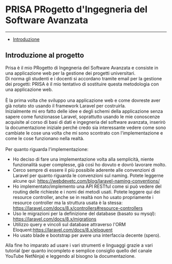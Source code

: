 # PRISA PRogetto d'Ingegneria del Software Avanzata

---

- [Introduzione](#section-1)

<a name="section-1"></a>
## Introduzione al progetto

Prisa è il mio PRogetto di Ingegneria del Software Avanzata e consiste in una applicazione web per la gestione dei progetti universitari.  
Di norma gli studenti e i docenti si accordano tramite email per la gestione dei progetti: PRISA è il mio tentativo di sostituire questa metodologia con una applicazione web.   
<br>
È la prima volta che sviluppo una applicazione web e come dovreste aver già notato sto usando il framework Laravel per costruirla.   
Inizialmente mi ero fatto delle idee e degli schemi della applicazione senza sapere come funzionasse Laravel, soprattutto usando le mie conoscenze acquisite al corso di basi di dati e ingegneria del software avanzata, inserirò la documentazione iniziale perché credo sia interessante vedere come sono cambiate le cose una volta che mi sono scontrato con l'implementazione e come le cose funzionano nella realtà.  
<br>
Per quanto riguarda l'implementazione: 
- Ho deciso di fare una implementazione volta alla semplicità, niente funzionalità super complesse, già così ho dovuto e dovrò lavorare molto.
- Cerco sempre di essere il più possibile aderente alle convenzioni di Laravel per quanto riguarda le convenzioni sul naming. Potete leggerne alcune qui: https://webdevetc.com/blog/laravel-naming-conventions/
- Ho implementato/implemento una API RESTful come si può vedere del routing delle richieste e i nomi dei metodi usati. Potete leggere qui dei resource controller, anche se in realtà non ho usato propriamente i resource controller ma la struttura usata è la stessa: https://laravel.com/docs/8.x/controllers#resource-controllers
- Uso le migrazioni per la definizione del database (basato su mysql): https://laravel.com/docs/8.x/migrations
- Utilizzo query e vincoli sul database attraverso l'ORM Eloquent:https://laravel.com/docs/8.x/eloquent
- Ho usato blade e bootstrap per avere una interfaccia decente (spero).  

Alla fine ho imparato ad usare i vari strumenti e linguaggi grazie a vari tutorial (per quanto incompleto e semplice consiglio quello del canale YouTube NetNinja) e leggendo al bisogno la documentazione.
